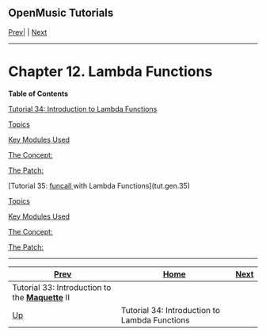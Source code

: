 OpenMusic Tutorials  
---  
[Prev](tut.gen.33)| | [Next](tut.gen.34)  
  
* * *

# Chapter 12. Lambda Functions

 **Table of Contents**

[Tutorial 34: Introduction to Lambda Functions](tut.gen.34)

    

[Topics](tut.gen.34#AEN5619)

[Key Modules Used](tut.gen.34#AEN5622)

[The Concept:](tut.gen.34#AEN5635)

[The Patch:](tut.gen.34#AEN5659)

[Tutorial 35: [ funcall ](funcall) with Lambda
Functions](tut.gen.35)

    

[Topics](tut.gen.35#AEN5775)

[Key Modules Used](tut.gen.35#AEN5780)

[The Concept:](tut.gen.35#AEN5791)

[The Patch:](tut.gen.35#AEN5815)

* * *

[Prev](tut.gen.33)| [Home](index)| [Next](tut.gen.34)  
---|---|---  
Tutorial 33: Introduction to the [**Maquette**](glossary#MAQUETTE) II|
[Up](tut.gen)| Tutorial 34: Introduction to Lambda Functions

